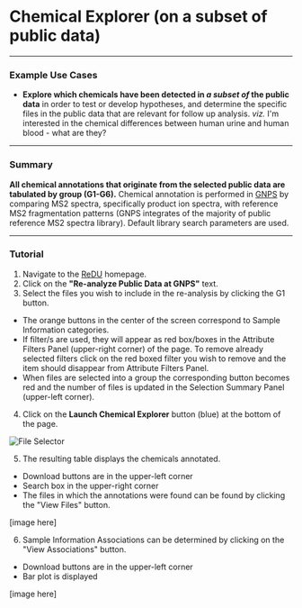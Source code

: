 # Chemical Explorer (on a subset of public data)

---

### Example Use Cases
* **Explore which chemicals have been detected in *a subset of* the public data** in order to test or develop hypotheses, and determine the specific files in the public data that are relevant for follow up analysis. *viz.* I'm interested in the chemical differences between human urine and human blood - what are they?

---

### Summary
**All chemical annotations that originate from the selected public data are tabulated by group (G1-G6).** Chemical annotation is performed in [GNPS](https://gnps.ucsd.edu/ProteoSAFe/static/gnps-splash2.jsp) by comparing MS2 spectra, specifically product ion spectra, with reference MS2 fragmentation patterns (GNPS integrates of the majority of public reference MS2 spectra library). Default library search parameters are used.

---

### Tutorial
1. Navigate to the [ReDU](https://redu.ucsd.edu/) homepage.
2. Click on the **"Re-analyze Public Data at GNPS"** text.
3. Select the files you wish to include in the re-analysis by clicking the G1 button.
  - The orange buttons in the center of the screen correspond to Sample Information categories.
  - If filter/s are used, they will appear as red box/boxes in the Attribute Filters Panel (upper-right corner) of the page. To remove already selected filters click on the red boxed filter you wish to remove and the item should disappear from Attribute Filters Panel.
  - When files are selected into a group the corresponding button becomes red and the number of files is updated in the Selection Summary Panel (upper-left corner).
4. Click on the **Launch Chemical Explorer** button (blue) at the bottom of the page.
 
![File Selector](images/File_Selector.gif)

5. The resulting table displays the chemicals annotated.
  - Download buttons are in the upper-left corner
  - Search box in the upper-right corner
  - The files in which the annotations were found can be found by clicking the "View Files" button.
  
 [image here]
 
6. Sample Information Associations can be determined by clicking on the "View Associations" button.
  - Download buttons are in the upper-left corner
  - Bar plot is displayed
  
  [image here]
 
